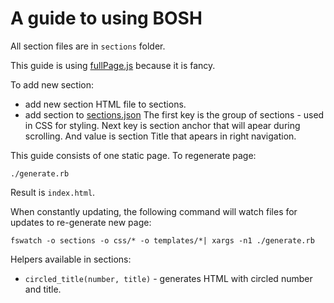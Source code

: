 # A guide to using BOSH

All section files are in `sections` folder.

This guide is using [fullPage.js](https://github.com/alvarotrigo/fullPage.js) because it is fancy.

To add new section:

* add new section HTML file to sections.
* add section to [sections.json](sections.json)
  The first key is the group of sections - used in CSS for styling. Next key is section anchor that will apear during scrolling. And value is section Title that apears in right navigation.

This guide consists of one static page. To regenerate page:

```
./generate.rb
```

Result is `index.html`.

When constantly updating, the following command will watch files for updates to re-generate new page:

```
fswatch -o sections -o css/* -o templates/*| xargs -n1 ./generate.rb
```

Helpers available in sections:

* `circled_title(number, title)` - generates HTML with circled number and title.
